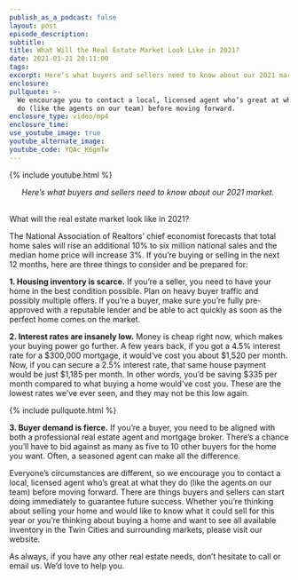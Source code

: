 ```yaml
---
publish_as_a_podcast: false
layout: post
episode_description:
subtitle:
title: What Will the Real Estate Market Look Like in 2021?
date: 2021-01-21 20:11:00
tags:
excerpt: Here’s what buyers and sellers need to know about our 2021 market.
enclosure:
pullquote: >-
  We encourage you to contact a local, licensed agent who’s great at what they
  do (like the agents on our team) before moving forward.
enclosure_type: video/mp4
enclosure_time:
use_youtube_image: true
youtube_alternate_image:
youtube_code: YQAc_K6gmTw
---
```


{% include youtube.html %}

<center><em>Here&rsquo;s what buyers and sellers need to know about our 2021 market.&nbsp;</em></center>

<center>&nbsp;</center>

What will the real estate market look like in 2021?&nbsp;

The National Association of Realtors’ chief economist forecasts that total home sales will rise an additional 10% to six million national sales and the median home price will increase 3%. If you’re buying or selling in the next 12 months, here are three things to consider and be prepared for:

**1\. Housing inventory is scarce.** If you’re a seller, you need to have your home in the best condition possible. Plan on heavy buyer traffic and possibly multiple offers. If you’re a buyer, make sure you’re fully pre-approved with a reputable lender and be able to act quickly as soon as the perfect home comes on the market.&nbsp;

**2\. Interest rates are insanely low.** Money is cheap right now, which makes your buying power go further. A few years back, if you got a 4.5% interest rate for a $300,000 mortgage, it would’ve cost you about $1,520 per month. Now, if you can secure a 2.5% interest rate, that same house payment would be just $1,185 per month. In other words, you’d be saving $335 per month compared to what buying a home would’ve cost you. These are the lowest rates we’ve ever seen, and they may not be this low again.&nbsp;

{% include pullquote.html %}

**3\. Buyer demand is fierce.** If you’re a buyer, you need to be aligned with both a professional real estate agent and mortgage broker. There’s a chance you’ll have to bid against as many as five to 10 other buyers for the home you want. Often, a seasoned agent can make all the difference.&nbsp;

Everyone’s circumstances are different, so we encourage you to contact a local, licensed agent who’s great at what they do (like the agents on our team) before moving forward. There are things buyers and sellers can start doing immediately to guarantee future success. Whether you’re thinking about selling your home and would like to know what it could sell for this year or you’re thinking about buying a home and want to see all available inventory in the Twin Cities and surrounding markets, please visit our website.

As always, if you have any other real estate needs, don’t hesitate to call or email us. We’d love to help you.&nbsp;
